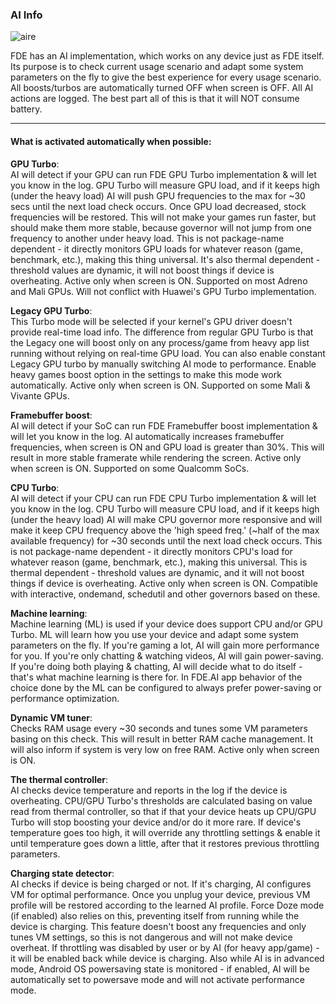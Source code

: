 ### AI Info
![aire](https://github.com/feravolt/FDE.AI-docs/blob/master/aire.png?raw=true)

FDE has an AI implementation, which works on any device just as FDE itself. Its purpose is to check
current usage scenario and adapt some system parameters on the fly to give the best experience for
every usage scenario. All boosts/turbos are automatically turned OFF when screen is OFF. All AI
actions are logged. The best part all of this is that it will NOT consume battery.

---

#### What is activated automatically when possible:

**GPU Turbo**:\
AI will detect if your GPU can run FDE GPU Turbo implementation & will let you know in the log. GPU
Turbo will measure GPU load, and if it keeps high (under the heavy load) AI will push GPU
frequencies to the max for ~30 secs until the next load check occurs. Once GPU load decreased, stock
frequencies will be restored. This will not make your games run faster, but should make them more
stable, because governor will not jump from one frequency to another under heavy load. This is not
package-name dependent - it directly monitors GPU loads for whatever reason (game, benchmark, etc.),
making this thing universal. It's also thermal dependent - threshold values are dynamic, it will
not boost things if device is overheating. Active only when screen is ON. Supported on most Adreno
and Mali GPUs. Will not conflict with Huawei's GPU Turbo implementation.

**Legacy GPU Turbo**:\
This Turbo mode will be selected if your kernel's GPU driver doesn't provide real-time load info.
The difference from regular GPU Turbo is that the Legacy one will boost only on any process/game
from heavy app list running without relying on real-time GPU load. You can also enable constant
Legacy GPU turbo by manually switching AI mode to performance. Enable heavy games boost option in
the settings to make this mode work automatically. Active only when screen is ON. Supported on some
Mali & Vivante GPUs.

**Framebuffer boost**:\
AI will detect if your SoC can run FDE Framebuffer boost implementation & will let you know in the
log. AI automatically increases framebuffer frequencies, when screen is ON and GPU load is greater
than 30%. This will result in more stable framerate while rendering the screen. Active only when
screen is ON. Supported on some Qualcomm SoCs.

**CPU Turbo**:\
AI will detect if your CPU can run FDE CPU Turbo implementation & will let you know in the log. CPU
Turbo will measure CPU load, and if it keeps high (under the heavy load) AI will make CPU governor
more responsive and will make it keep CPU frequency above the 'high speed freq.' (~half of the max
available frequency) for ~30 seconds until the next load check occurs. This is not package-name
dependent - it directly monitors CPU's load for whatever reason (game, benchmark, etc.), making this
universal. This is thermal dependent - threshold values are dynamic, and it will not boost things if
device is overheating. Active only when screen is ON. Compatible with interactive, ondemand,
schedutil and other governors based on these.

**Machine learning**:\
Machine learning (ML) is used if your device does support CPU and/or GPU Turbo. ML will learn how
you use your device and adapt some system parameters on the fly. If you're gaming a lot, AI will
gain more performance for you. If you're only chatting & watching videos, AI will gain power-saving.
If you're doing both playing & chatting, AI will decide what to do itself - that's what machine
learning is there for. In FDE.AI app behavior of the choice done by the ML can be configured to
always prefer power-saving or performance optimization.

**Dynamic VM tuner**:\
Checks RAM usage every ~30 seconds and tunes some VM parameters basing on this check. This will
result in better RAM cache management. It will also inform if system is very low on free RAM. Active
only when screen is ON.

**The thermal controller**:\
AI checks device temperature and reports in the log if the device is overheating. CPU/GPU Turbo's
thresholds are calculated basing on value read from thermal controller, so that if that your device
heats up CPU/GPU Turbo will stop boosting your device and/or do it more rare. If device's
temperature goes too high, it will override any throttling settings & enable it until temperature
goes down a little, after that it restores previous throttling parameters.

**Charging state detector**:\
AI checks if device is being charged or not. If it's charging, AI configures VM for optimal
performance. Once you unplug your device, previous VM profile will be restored according to the
learned AI profile. Force Doze mode (if enabled) also relies on this, preventing itself from running
while the device is charging. This feature doesn't boost any frequencies and only tunes VM settings,
so this is not dangerous and will not make device overheat. If throttling was disabled by user or by
AI (for heavy app/game) - it will be enabled back while device is charging. Also while AI is in
advanced mode, Android OS powersaving state is monitored - if enabled, AI will be automatically set
to powersave mode and will not activate performance mode.
